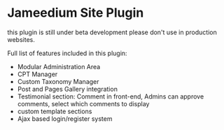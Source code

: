 # Jameedium Site Plugin

this plugin is still under beta development please don't use in production websites.

Full list of features included in this plugin:

* Modular Administration Area
* CPT Manager
* Custom Taxonomy Manager
* Post and Pages Gallery integration
* Testimonial section: Comment in front-end, Admins can approve comments, select which comments to display
* custom template sections
* Ajax based login/register system